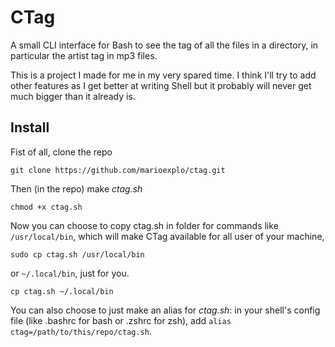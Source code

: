 # CTag
A small CLI interface for Bash to see the tag of all the files in a directory, in particular the artist tag in mp3 files.

This is a project I made for me in my very spared time. I think I'll try to add other features as I get better at writing Shell but it probably will never get much bigger than it already is.

## Install
Fist of all, clone the repo
```
git clone https://github.com/marioexplo/ctag.git
```
Then (in the repo) make *ctag.sh*
```
chmod +x ctag.sh
```
Now you can choose to copy ctag.sh in folder for commands like `/usr/local/bin`, which will make CTag available for all user of your machine,
```
sudo cp ctag.sh /usr/local/bin
```
or `~/.local/bin`, just for you.
```
cp ctag.sh ~/.local/bin
```
You can also choose to just make an alias for *ctag.sh*: in your shell's config file (like .bashrc for bash or .zshrc for zsh), add `alias ctag=/path/to/this/repo/ctag.sh`.